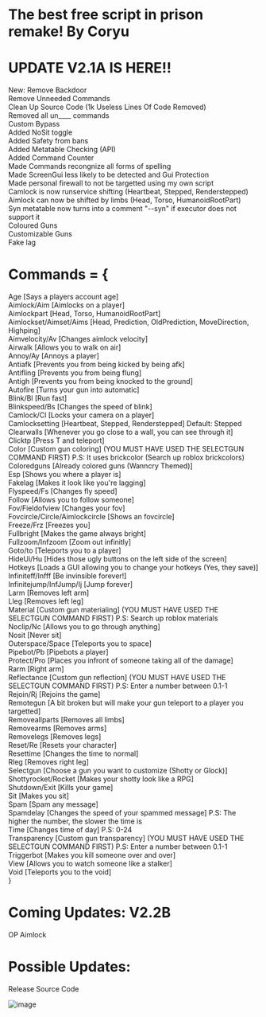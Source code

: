 # The best free script in prison remake! By Coryu

# UPDATE V2.1A IS HERE!!
  New:
      Remove Backdoor<br />
      Remove Unneeded Commands<br />
      Clean Up Source Code (1k Useless Lines Of Code Removed)<br />
      Removed all un____ commands<br />
      Custom Bypass<br />
      Added NoSit toggle<br />
      Added Safety from bans<br />
      Added Metatable Checking (API)<br />
      Added Command Counter<br />
      Made Commands recongnize all forms of spelling<br />
      Made ScreenGui less likely to be detected and Gui Protection<br />
      Made personal firewall to not be targetted using my own script<br />
      Camlock is now runservice shifting (Heartbeat, Stepped, Renderstepped)<br />
      Aimlock can now be shifted by limbs (Head, Torso, HumanoidRootPart)<br />
      Syn metatable now turns into a comment "--syn" if executor does not support it<br />
      Coloured Guns<br />
      Customizable Guns<br />
      Fake lag<br />

# Commands = { <br />
  Age [Says a players account age]<br />
  Aimlock/Aim [Aimlocks on a player]<br />
  Aimlockpart [Head, Torso, HumanoidRootPart]<br />
  Aimlockset/Aimset/Aims [Head, Prediction, OldPrediction, MoveDirection, Highping]<br />
  Aimvelocity/Av [Changes aimlock velocity]<br />
  Airwalk [Allows you to walk on air]<br />
  Annoy/Ay [Annoys a player]<br />
  Antiafk [Prevents you from being kicked by being afk]<br />
  Antifling [Prevents you from being flung]<br />
  Antigh [Prevents you from being knocked to the ground]<br />
  Autofire [Turns your gun into automatic]<br />
  Blink/Bl [Run fast]<br />
  Blinkspeed/Bs [Changes the speed of blink]<br />
  Camlock/Cl [Locks your camera on a player]<br />
  Camlocksetting [Heartbeat, Stepped, Renderstepped] Default: Stepped<br />
  Clearwalls [Whenever you go close to a wall, you can see through it]<br />
  Clicktp [Press T and teleport]<br />
  Color [Custom gun coloring] (YOU MUST HAVE USED THE SELECTGUN COMMAND FIRST) P.S: It uses brickcolor (Search up roblox brickcolors)<br />
  Coloredguns [Already colored guns (Wanncry Themed)]<br />
  Esp [Shows you where a player is]<br />
  Fakelag [Makes it look like you're lagging]<br />
  Flyspeed/Fs [Changes fly speed]<br />
  Follow [Allows you to follow someone]<br />
  Fov/Fieldofview [Changes your fov]<br />
  Fovcircle/Circle/Aimlockcircle [Shows an fovcircle]<br />
  Freeze/Frz [Freezes you]<br />
  Fullbright [Makes the game always bright]<br />
  Fullzoom/Infzoom [Zoom out infinitly]<br />
  Goto/to [Teleports you to a player]<br />
  HideUi/Hu [Hides those ugly buttons on the left side of the screen]<br />
  Hotkeys [Loads a GUI allowing you to change your hotkeys (Yes, they save)]<br />
  Infiniteff/Infff [Be invinsible forever!]<br />
  Infinitejump/InfJump/Ij [Jump forever]<br />
  Larm [Removes left arm]<br />
  Lleg [Removes left leg]<br />
  Material [Custom gun materialing] (YOU MUST HAVE USED THE SELECTGUN COMMAND FIRST) P.S: Search up roblox materials<br />
  Noclip/Nc [Allows you to go through anything]<br />
  Nosit [Never sit]<br />
  Outerspace/Space [Teleports you to space]<br />
  Pipebot/Pb [Pipebots a player]<br />
  Protect/Pro [Places you infront of someone taking all of the damage]<br />
  Rarm [Right arm]<br />
  Reflectance [Custom gun reflection] (YOU MUST HAVE USED THE SELECTGUN COMMAND FIRST) P.S: Enter a number between 0.1-1<br />
  Rejoin/Rj [Rejoins the game]<br />
  Remotegun [A bit broken but will make your gun teleport to a player you targetted]<br />
  Removeallparts [Removes all limbs]<br />
  Removearms [Removes arms]<br />
  Removelegs [Removes legs]<br />
  Reset/Re [Resets your character]<br />
  Resettime [Changes the time to normal]<br />
  Rleg [Removes right leg]<br />
  Selectgun [Choose a gun you want to customize (Shotty or Glock)]<br />
  Shottyrocket/Rocket [Makes your shotty look like a RPG]<br />
  Shutdown/Exit [Kills your game]<br />
  Sit [Makes you sit]<br />
  Spam [Spam any message]<br />
  Spamdelay [Changes the speed of your spammed message] P.S: The higher the number, the slower the time is<br />
  Time [Changes time of day] P.S: 0-24<br />
  Transparency [Custom gun transparency] (YOU MUST HAVE USED THE SELECTGUN COMMAND FIRST) P.S: Enter a number between 0.1-1<br />
  Triggerbot [Makes you kill someone over and over]<br />
  View [Allows you to watch someone like a stalker]<br />
  Void [Teleports you to the void]<br />
}<br />

# Coming Updates: V2.2B <br />
  OP Aimlock<br />
 
# Possible Updates: <br />
  Release Source Code <br />
  
![image](https://cdn.discordapp.com/attachments/1207947281828024340/1207954472915963924/image.png?ex=65f3fb45&is=65e18645&hm=f1720e2d4d2ef4e0d396948247735eb9320d9afb7f828e80d32a81953ddc5e45&)
